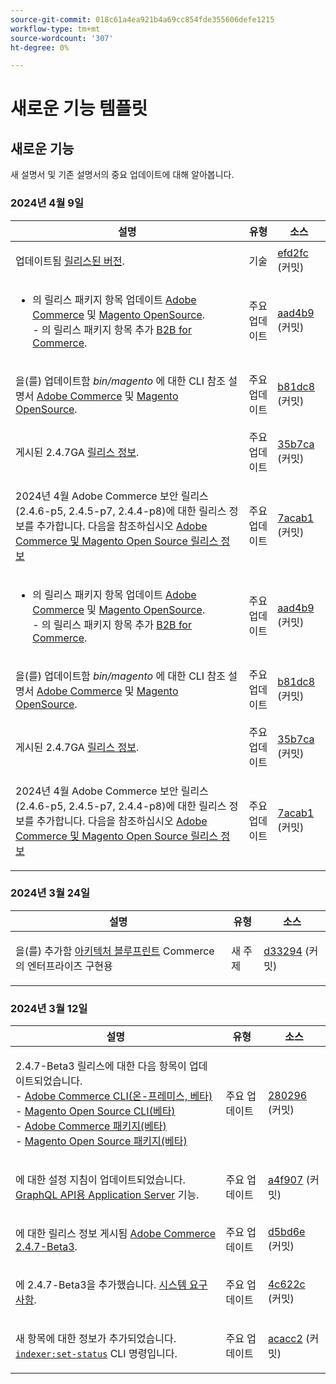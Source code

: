 ```yaml
---
source-git-commit: 018c61a4ea921b4a69cc854fde355606defe1215
workflow-type: tm+mt
source-wordcount: '307'
ht-degree: 0%

---
```

# 새로운 기능 템플릿

## 새로운 기능

새 설명서 및 기존 설명서의 중요 업데이트에 대해 알아봅니다.

### 2024년 4월 9일

<table style="table-layout:auto;">
  <thead>
    <tr>
      <th>설명</th>
      <th>유형</th>
      <th>소스</th>
    </tr>
  </thead>
  <tbody>
    <tr>
      <td><p>업데이트됨 <a href="https://experienceleague.adobe.com/docs/commerce-operations/release/versions.html">릴리스된 버전</a>.</p>
</td>
      <td>기술</td>
      <td><a href="https://github.com/AdobeDocs/commerce-operations.en/commit/efd2fc4285a5cdc7ee20ead299ee16e54f9bcb83">efd2fc</a> (커밋)</td>
    </tr>
    <tr>
      <td><ul>
  <li>의 릴리스 패키지 항목 업데이트 <a href="https://experienceleague.adobe.com/en/docs/commerce-operations/release/packages/adobe-commerce">Adobe Commerce</a> 및 <a href="https://experienceleague.adobe.com/en/docs/commerce-operations/release/packages/magento-open-source">Magento OpenSource</a>.<br />- 의 릴리스 패키지 항목 추가 <a href="https://experienceleague.adobe.com/en/docs/commerce-operations/release/packages/adobe-commerce-b2b">B2B for Commerce</a>.</li>
</ul>
</td>
      <td>주요 업데이트</td>
      <td><a href="https://github.com/AdobeDocs/commerce-operations.en/commit/aad4b904ba95142d1d848f934c9d3702cc37ec16">aad4b9</a> (커밋)</td>
    </tr>
    <tr>
      <td><p>을(를) 업데이트함 <em>bin/magento</em> 에 대한 CLI 참조 설명서 <a href="https://experienceleague.adobe.com/en/docs/commerce-operations/reference/commerce-on-premises">Adobe Commerce</a> 및 <a href="https://experienceleague.adobe.com/en/docs/commerce-operations/reference/magento-open-source">Magento OpenSource</a>.</p>
</td>
      <td>주요 업데이트</td>
      <td><a href="https://github.com/AdobeDocs/commerce-operations.en/commit/b81dc87a261f128cdb572a30ff5538dae2087c49">b81dc8</a> (커밋)</td>
    </tr>
    <tr>
      <td><p>게시된 2.4.7GA <a href="https://experienceleague.adobe.com/en/docs/commerce-operations/release/notes/adobe-commerce/2-4-7">릴리스 정보</a>.</p>
</td>
      <td>주요 업데이트</td>
      <td><a href="https://github.com/AdobeDocs/commerce-operations.en/commit/35b7caafbef5ced52ef6e4907e0634dfb2a61e4f">35b7ca</a> (커밋)</td>
    </tr>
    <tr>
      <td><p>2024년 4월 Adobe Commerce 보안 릴리스(2.4.6-p5, 2.4.5-p7, 2.4.4-p8)에 대한 릴리스 정보를 추가합니다. 다음을 참조하십시오 <a href="https://experienceleague.adobe.com/docs/commerce-operations/release/notes/overview.html">Adobe Commerce 및 Magento Open Source 릴리스 정보</a></p>
</td>
      <td>주요 업데이트</td>
      <td><a href="https://github.com/AdobeDocs/commerce-operations.en/commit/7acab1d8d3f7b11cc1387b5558521f282ba0873f">7acab1</a> (커밋)</td>
    </tr>
    <tr>
      <td><ul>
  <li>의 릴리스 패키지 항목 업데이트 <a href="https://experienceleague.adobe.com/en/docs/commerce-operations/release/packages/adobe-commerce">Adobe Commerce</a> 및 <a href="https://experienceleague.adobe.com/en/docs/commerce-operations/release/packages/magento-open-source">Magento OpenSource</a>.<br />- 의 릴리스 패키지 항목 추가 <a href="https://experienceleague.adobe.com/en/docs/commerce-operations/release/packages/adobe-commerce-b2b">B2B for Commerce</a>.</li>
</ul>
</td>
      <td>주요 업데이트</td>
      <td><a href="https://github.com/AdobeDocs/commerce-operations.en/commit/aad4b904ba95142d1d848f934c9d3702cc37ec16">aad4b9</a> (커밋)</td>
    </tr>
    <tr>
      <td><p>을(를) 업데이트함 <em>bin/magento</em> 에 대한 CLI 참조 설명서 <a href="https://experienceleague.adobe.com/en/docs/commerce-operations/reference/commerce-on-premises">Adobe Commerce</a> 및 <a href="https://experienceleague.adobe.com/en/docs/commerce-operations/reference/magento-open-source">Magento OpenSource</a>.</p>
</td>
      <td>주요 업데이트</td>
      <td><a href="https://github.com/AdobeDocs/commerce-operations.en/commit/b81dc87a261f128cdb572a30ff5538dae2087c49">b81dc8</a> (커밋)</td>
    </tr>
    <tr>
      <td><p>게시된 2.4.7GA <a href="https://experienceleague.adobe.com/en/docs/commerce-operations/release/notes/adobe-commerce/2-4-7">릴리스 정보</a>.</p>
</td>
      <td>주요 업데이트</td>
      <td><a href="https://github.com/AdobeDocs/commerce-operations.en/commit/35b7caafbef5ced52ef6e4907e0634dfb2a61e4f">35b7ca</a> (커밋)</td>
    </tr>
    <tr>
      <td><p>2024년 4월 Adobe Commerce 보안 릴리스(2.4.6-p5, 2.4.5-p7, 2.4.4-p8)에 대한 릴리스 정보를 추가합니다. 다음을 참조하십시오 <a href="https://experienceleague.adobe.com/docs/commerce-operations/release/notes/overview.html">Adobe Commerce 및 Magento Open Source 릴리스 정보</a></p>
</td>
      <td>주요 업데이트</td>
      <td><a href="https://github.com/AdobeDocs/commerce-operations.en/commit/7acab1d8d3f7b11cc1387b5558521f282ba0873f">7acab1</a> (커밋)</td>
    </tr>
  </tbody>
</table><!-- date_group -->

### 2024년 3월 24일

<table style="table-layout:auto;">
  <thead>
    <tr>
      <th>설명</th>
      <th>유형</th>
      <th>소스</th>
    </tr>
  </thead>
  <tbody>
    <tr>
      <td><p>을(를) 추가함 <a href="https://experienceleague.adobe.com/docs/commerce-operations/implementation-playbook/architecture/enterprise-blueprint.html">아키텍처 블루프린트</a> Commerce의 엔터프라이즈 구현용</p>
</td>
      <td>새 주제</td>
      <td><a href="https://github.com/AdobeDocs/commerce-operations.en/commit/d33294d02b4431d4aa473aa5d0ab42e297cfed14">d33294</a> (커밋)</td>
    </tr>
  </tbody>
</table>

### 2024년 3월 12일

<table style="table-layout:auto;">
  <thead>
    <tr>
      <th>설명</th>
      <th>유형</th>
      <th>소스</th>
    </tr>
  </thead>
  <tbody>
    <tr>
      <td><p>2.4.7-Beta3 릴리스에 대한 다음 항목이 업데이트되었습니다.<br />- <a href="https://experienceleague.adobe.com/docs/commerce-operations/reference/commerce-on-premises-beta.html">Adobe Commerce CLI(온-프레미스, 베타)</a><br />- <a href="https://experienceleague.adobe.com/docs/commerce-operations/reference/magento-open-source-beta.html">Magento Open Source CLI(베타)</a><br />- <a href="https://experienceleague.adobe.com/docs/commerce-operations/release/packages/adobe-commerce-beta.html">Adobe Commerce 패키지(베타)</a><br />- <a href="https://experienceleague.adobe.com/docs/commerce-operations/release/packages/magento-open-source-beta.html">Magento Open Source 패키지(베타)</a></p>
</td>
      <td>주요 업데이트</td>
      <td><a href="https://github.com/AdobeDocs/commerce-operations.en/commit/28029603b0a23eb161480363b5106142beda4180">280296</a> (커밋)</td>
    </tr>
    <tr>
      <td><p>에 대한 설정 지침이 업데이트되었습니다. <a href="https://experienceleague.adobe.com/docs/commerce-operations/performance-best-practices/performance-best-practices/application-server.html">GraphQL API용 Application Server</a> 기능.</p>
</td>
      <td>주요 업데이트</td>
      <td><a href="https://github.com/AdobeDocs/commerce-operations.en/commit/a4f907a793b4384cb7c162c032a153fafbbc6ff3">a4f907</a> (커밋)</td>
    </tr>
    <tr>
      <td><p>에 대한 릴리스 정보 게시됨 <a href="https://experienceleague.adobe.com/docs/commerce-operations/release/notes/adobe-commerce/2-4-7.html">Adobe Commerce 2.4.7-Beta3</a>.</p>
</td>
      <td>주요 업데이트</td>
      <td><a href="https://github.com/AdobeDocs/commerce-operations.en/commit/d5bd6e1e9af78b24c687554261a50d4dce9483d6">d5bd6e</a> (커밋)</td>
    </tr>
    <tr>
      <td><p>에 2.4.7-Beta3을 추가했습니다. <a href="https://experienceleague.adobe.com/docs/commerce-operations/installation-guide/system-requirements.html">시스템 요구 사항</a>.</p>
</td>
      <td>주요 업데이트</td>
      <td><a href="https://github.com/AdobeDocs/commerce-operations.en/commit/4c622c47862c61fc9e6587ff95b3ac45142c2318">4c622c</a> (커밋)</td>
    </tr>
    <tr>
      <td><p>새 항목에 대한 정보가 추가되었습니다. <a href="https://experienceleague.adobe.com/docs/commerce-operations/configuration-guide/cli/manage-indexers.html"><code class="language-plaintext highlighter-rouge">indexer:set-status</code></a> CLI 명령입니다.</p>
</td>
      <td>주요 업데이트</td>
      <td><a href="https://github.com/AdobeDocs/commerce-operations.en/commit/acacc285f8b977b33bb27af76c971bc4015a2b45">acacc2</a> (커밋)</td>
    </tr>
  </tbody>
</table><!-- date_group --><!-- month_group --><!-- year_group -->
